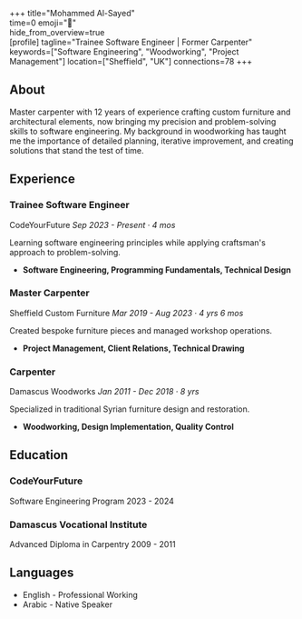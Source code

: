 +++ 
title="Mohammed Al-Sayed"  
time=0 
emoji="👤"  
hide_from_overview=true  
[profile] 
tagline="Trainee Software Engineer | Former Carpenter" 
keywords=["Software Engineering", "Woodworking", "Project Management"] 
location=["Sheffield", "UK"] 
connections=78 
+++

## About

Master carpenter with 12 years of experience crafting custom furniture and architectural elements, now bringing my precision and problem-solving skills to software engineering. My background in woodworking has taught me the importance of detailed planning, iterative improvement, and creating solutions that stand the test of time.

## Experience

### Trainee Software Engineer

CodeYourFuture
_Sep 2023 - Present · 4 mos_

Learning software engineering principles while applying craftsman's approach to problem-solving.

- **Software Engineering, Programming Fundamentals, Technical Design**

### Master Carpenter

Sheffield Custom Furniture
_Mar 2019 - Aug 2023 · 4 yrs 6 mos_

Created bespoke furniture pieces and managed workshop operations.

- **Project Management, Client Relations, Technical Drawing**

### Carpenter

Damascus Woodworks
_Jan 2011 - Dec 2018 · 8 yrs_

Specialized in traditional Syrian furniture design and restoration.

- **Woodworking, Design Implementation, Quality Control**

## Education

### CodeYourFuture

Software Engineering Program
2023 - 2024

### Damascus Vocational Institute

Advanced Diploma in Carpentry
2009 - 2011

## Languages

- English - Professional Working
- Arabic - Native Speaker
